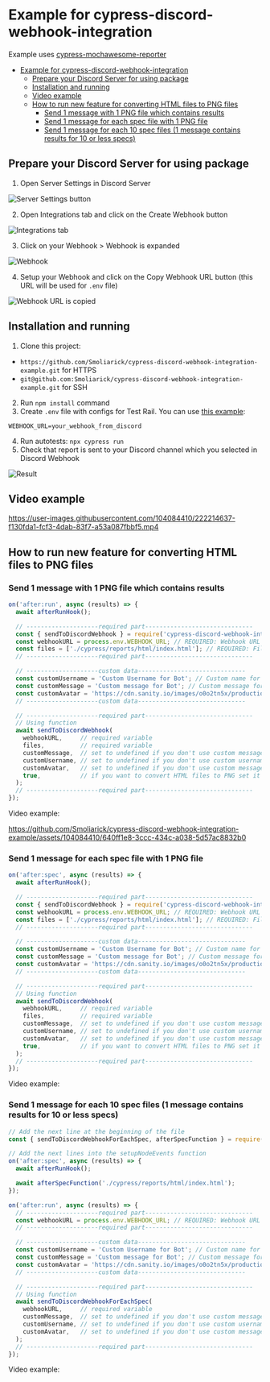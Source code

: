 # Example for cypress-discord-webhook-integration

Example uses [cypress-mochawesome-reporter](https://www.npmjs.com/package/cypress-mochawesome-reporter)

- [Example for cypress-discord-webhook-integration](#example-for-cypress-discord-webhook-integration)
  - [Prepare your Discord Server for using package](#prepare-your-discord-server-for-using-package)
  - [Installation and running](#installation-and-running)
  - [Video example](#video-example)
  - [How to run new feature for converting HTML files to PNG files](#how-to-run-new-feature-for-converting-html-files-to-png-files)
    - [Send 1 message with 1 PNG file which contains results](#send-1-message-with-1-png-file-which-contains-results)
    - [Send 1 message for each spec file with 1 PNG file](#send-1-message-for-each-spec-file-with-1-png-file)
    - [Send 1 message for each 10 spec files (1 message contains results for 10 or less specs)](#send-1-message-for-each-10-spec-files-1-message-contains-results-for-10-or-less-specs)


## Prepare your Discord Server for using package

1. Open Server Settings in Discord Server

![Server Settings button](img/Screenshot_1.png)

2. Open Integrations tab and click on the Create Webhook button

![Integrations tab](img/Screenshot_2.png)

3. Click on your Webhook > Webhook is expanded

![Webhook](img/Screenshot_3.png)

4. Setup your Webhook and click on the Copy Webhook URL button (this URL will be used for `.env` file)

![Webhook URL is copied](img/Screenshot_4.png)

## Installation and running

1. Clone this project:

- `https://github.com/Smoliarick/cypress-discord-webhook-integration-example.git` for HTTPS
- `git@github.com:Smoliarick/cypress-discord-webhook-integration-example.git` for SSH

2. Run `npm install` command
3. Create `.env` file with configs for Test Rail. You can use [this example](.env.example):

```
WEBHOOK_URL=your_webhook_from_discord
```

4. Run autotests: `npx cypress run`
5. Check that report is sent to your Discord channel which you selected in Discord Webhook

![Result](img/Screenshot_5.png)

## Video example

https://user-images.githubusercontent.com/104084410/222214637-f130fda1-fcf3-4dab-83f7-a53a087fbbf5.mp4

## How to run new feature for converting HTML files to PNG files
### Send 1 message with 1 PNG file which contains results

```js
on('after:run', async (results) => {
  await afterRunHook();

  // --------------------required part------------------------------
  const { sendToDiscordWebhook } = require('cypress-discord-webhook-integration'); // import lib
  const webhookURL = process.env.WEBHOOK_URL; // REQUIRED: Webhook URL for Discord
  const files = ['./cypress/reports/html/index.html']; // REQUIRED: File paths
  // --------------------required part------------------------------

  // --------------------custom data------------------------------
  const customUsername = 'Custom Username for Bot'; // Custom name for Bot's username in Discord
  const customMessage = 'Custom message for Bot'; // Custom message for Bot's message in Discord
  const customAvatar = 'https://cdn.sanity.io/images/o0o2tn5x/production/13b9c8412093e2f0cdb5495e1f59144967fa1664-512x512.jpg'; // Custom avatar URL for Bot in Discord
  // --------------------custom data------------------------------

  // --------------------required part------------------------------
  // Using function
  await sendToDiscordWebhook(
    webhookURL,     // required variable
    files,          // required variable
    customMessage,  // set to undefined if you don't use custom message, but use custom avatar, custom username or convertHtmlToPng functionality
    customUsername, // set to undefined if you don't use custom username, but use custom avatar or convertHtmlToPng functionality
    customAvatar,   // set to undefined if you don't use custom message, but use convertHtmlToPng functionality
    true,           // if you want to convert HTML files to PNG set it as true, or remove it if you don't want to use this functionality
  );
  // --------------------required part------------------------------
});
```

Video example:

https://github.com/Smoliarick/cypress-discord-webhook-integration-example/assets/104084410/640ff1e8-3ccc-434c-a038-5d57ac8832b0

### Send 1 message for each spec file with 1 PNG file 

```js
on('after:spec', async (results) => {
  await afterRunHook();

  // --------------------required part------------------------------
  const { sendToDiscordWebhook } = require('cypress-discord-webhook-integration'); // import lib
  const webhookURL = process.env.WEBHOOK_URL; // REQUIRED: Webhook URL for Discord
  const files = ['./cypress/reports/html/index.html']; // REQUIRED: File paths
  // --------------------required part------------------------------

  // --------------------custom data------------------------------
  const customUsername = 'Custom Username for Bot'; // Custom name for Bot's username in Discord
  const customMessage = 'Custom message for Bot'; // Custom message for Bot's message in Discord
  const customAvatar = 'https://cdn.sanity.io/images/o0o2tn5x/production/13b9c8412093e2f0cdb5495e1f59144967fa1664-512x512.jpg'; // Custom avatar URL for Bot in Discord
  // --------------------custom data------------------------------

  // --------------------required part------------------------------
  // Using function
  await sendToDiscordWebhook(
    webhookURL,     // required variable
    files,          // required variable
    customMessage,  // set to undefined if you don't use custom message, but use custom avatar, custom username or convertHtmlToPng functionality
    customUsername, // set to undefined if you don't use custom username, but use custom avatar or convertHtmlToPng functionality
    customAvatar,   // set to undefined if you don't use custom message, but use convertHtmlToPng functionality
    true,           // if you want to convert HTML files to PNG set it as true, or remove it if you don't want to use this functionality
  );
  // --------------------required part------------------------------
});
```

Video example:


### Send 1 message for each 10 spec files (1 message contains results for 10 or less specs)

```js
// Add the next line at the beginning of the file
const { sendToDiscordWebhookForEachSpec, afterSpecFunction } = require('cypress-discord-webhook-integration'); // import lib

// Add the next lines into the setupNodeEvents function
on('after:spec', async (results) => {
  await afterRunHook();

  await afterSpecFunction('./cypress/reports/html/index.html');
});

on('after:run', async (results) => {
  // --------------------required part------------------------------
  const webhookURL = process.env.WEBHOOK_URL; // REQUIRED: Webhook URL for Discord
  // --------------------required part------------------------------

  // --------------------custom data------------------------------
  const customUsername = 'Custom Username for Bot'; // Custom name for Bot's username in Discord
  const customMessage = 'Custom message for Bot'; // Custom message for Bot's message in Discord
  const customAvatar = 'https://cdn.sanity.io/images/o0o2tn5x/production/13b9c8412093e2f0cdb5495e1f59144967fa1664-512x512.jpg'; // Custom avatar URL for Bot in Discord
  // --------------------custom data------------------------------

  // --------------------required part------------------------------
  // Using function
  await sendToDiscordWebhookForEachSpec(
    webhookURL,     // required variable
    customMessage,  // set to undefined if you don't use custom message, but use custom avatar, custom username functionality
    customUsername, // set to undefined if you don't use custom username, but use custom avatar functionality
    customAvatar,   // set to undefined if you don't use custom message
  );
  // --------------------required part------------------------------
});
```

Video example:

